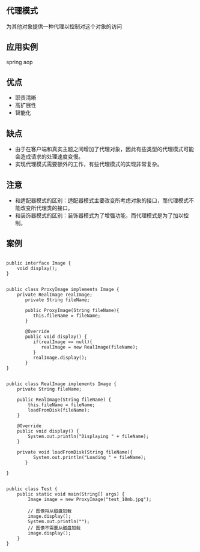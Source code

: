 ## 代理模式<!-- {docsify-ignore} -->
为其他对象提供一种代理以控制对这个对象的访问
<!-- more -->

## 应用实例<!-- {docsify-ignore} -->
spring aop

## 优点<!-- {docsify-ignore} -->
* 职责清晰
* 高扩展性
* 智能化

## 缺点<!-- {docsify-ignore} -->
* 由于在客户端和真实主题之间增加了代理对象，因此有些类型的代理模式可能会造成请求的处理速度变慢。
* 实现代理模式需要额外的工作，有些代理模式的实现非常复杂。

## 注意<!-- {docsify-ignore} -->
* 和适配器模式的区别：适配器模式主要改变所考虑对象的接口，而代理模式不能改变所代理类的接口。
* 和装饰器模式的区别：装饰器模式为了增强功能，而代理模式是为了加以控制。

## 案例<!-- {docsify-ignore} -->

```

public interface Image {
	void display();
}
```

```

public class ProxyImage implements Image {
	private RealImage realImage;
	   private String fileName;
	 
	   public ProxyImage(String fileName){
	      this.fileName = fileName;
	   }
	 
	   @Override
	   public void display() {
	      if(realImage == null){
	         realImage = new RealImage(fileName);
	      }
	      realImage.display();
	   }
}
```

```

public class RealImage implements Image {
	private String fileName;

	public RealImage(String fileName) {
		this.fileName = fileName;
		loadFromDisk(fileName);
	}

	@Override
	public void display() {
		System.out.println("Displaying " + fileName);
	}
	
	private void loadFromDisk(String fileName){
	      System.out.println("Loading " + fileName);
	   }

}
```

```

public class Test {
	public static void main(String[] args) {
		Image image = new ProxyImage("test_10mb.jpg");

		// 图像将从磁盘加载
		image.display();
		System.out.println("");
		// 图像不需要从磁盘加载
		image.display();
	}
}
```